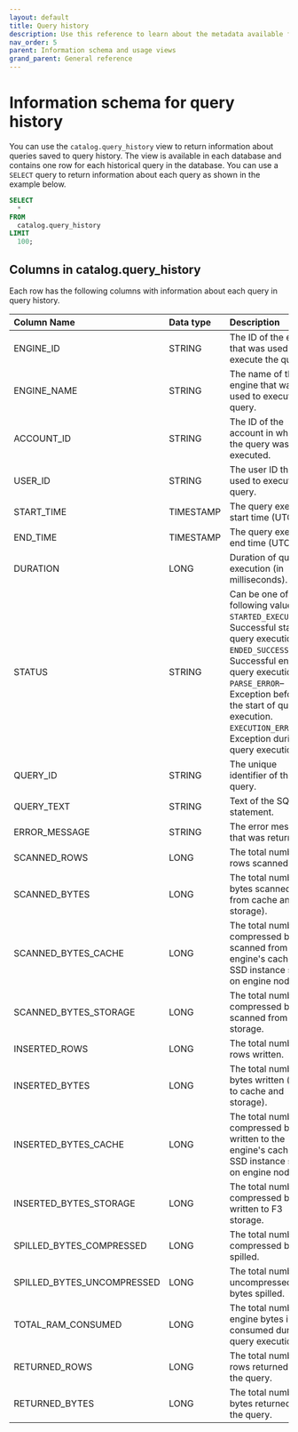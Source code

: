 ```yaml
---
layout: default
title: Query history
description: Use this reference to learn about the metadata available for historical queries in Firebolt.
nav_order: 5
parent: Information schema and usage views
grand_parent: General reference
---
```


# Information schema for query history

You can use the `catalog.query_history` view to return information about queries saved to query history. The view is available in each database and contains one row for each historical query in the database. You can use a `SELECT` query to return information about each query as shown in the example below.


```sql
SELECT
  *
FROM
  catalog.query_history
LIMIT
  100;
```

## Columns in catalog.query_history

Each row has the following columns with information about each query in query history.

| Column Name                 | Data type | Description |
| :---------------------------| :---------| :---------- |
| ENGINE_ID                   | STRING    | The ID of the engine that was used to execute the query. |
| ENGINE_NAME                 | STRING    | The name of the engine that was used to execute the query. |
| ACCOUNT_ID                  | STRING    | The ID of the account in which the query was executed. |
| USER_ID                     | STRING    | The user ID that was used to execute the query. |
| START_TIME                  | TIMESTAMP | The query execution start time (UTC). |
| END_TIME                    | TIMESTAMP | The query execution end time (UTC). |
| DURATION                    | LONG      | Duration of query execution (in milliseconds). |
| STATUS                      | STRING    | Can be one of the following values:<br>`STARTED_EXECUTION`&ndash;Successful start of query execution.<br>`ENDED_SUCCESSFULLY`&ndash;Successful end of query execution. <br>`PARSE_ERROR`&ndash;Exception before the start of query execution.<br>`EXECUTION_ERROR`&ndash;Exception during query execution. |
| QUERY_ID                    | STRING    | The unique identifier of the SQL query. |
| QUERY_TEXT                  | STRING    | Text of the SQL statement. |
| ERROR_MESSAGE               | STRING    | The error message that was returned. |
| SCANNED_ROWS                | LONG      | The total number of rows scanned. |
| SCANNED_BYTES               | LONG      | The total number of bytes scanned (both from cache and storage). |
| SCANNED_BYTES_CACHE         | LONG      | The total number of compressed bytes scanned from the engine's cache (the SSD instance store on engine nodes). |
| SCANNED_BYTES_STORAGE       | LONG      | The total number of compressed bytes scanned from F3 storage. |
| INSERTED_ROWS               | LONG      | The total number of rows written. |
| INSERTED_BYTES              | LONG      | The total number of bytes written (both to cache and storage). |
| INSERTED_BYTES_CACHE        | LONG      | The total number of compressed bytes written to the engine's cache (the SSD instance store on engine nodes). |
| INSERTED_BYTES_STORAGE      | LONG      | The total number of compressed bytes written to F3 storage. |
| SPILLED_BYTES_COMPRESSED    | LONG      | The total number of compressed bytes spilled. |
| SPILLED_BYTES_UNCOMPRESSED  | LONG      | The total number of uncompressed bytes spilled. |
| TOTAL_RAM_CONSUMED          | LONG      | The total number of engine bytes in RAM consumed during query execution. |
| RETURNED_ROWS               | LONG      | The total number of rows returned from the query. |
| RETURNED_BYTES              | LONG      | The total number of bytes returned from the query. |

